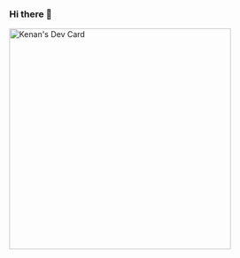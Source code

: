 ### Hi there 👋
<a href="https://app.daily.dev/xinkenan11"><img src="https://api.daily.dev/devcards/a03b4484b20b46f1b373d536e7e274d0.png?r=j9f" width="400" alt="Kenan's Dev Card"/></a>

<!--
**dev-seahouse/dev-seahouse** is a ✨ _special_ ✨ repository because its `README.md` (this file) appears on your GitHub profile.

Here are some ideas to get you started:

- 🔭 I’m currently working on ...
- 🌱 I’m currently learning ...
- 👯 I’m looking to collaborate on ...
- 🤔 I’m looking for help with ...
- 💬 Ask me about ...
- 📫 How to reach me: ...
- 😄 Pronouns: ...
- ⚡ Fun fact: ...
-->
